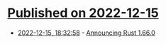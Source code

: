 # [Published on 2022-12-15](index.md)

* [2022-12-15, 18:32:58](https://lobste.rs/s/vbku9l/announcing_rust_1_66_0) - [Announcing Rust 1.66.0](https://blog.rust-lang.org/2022/12/15/Rust-1.66.0.html)
